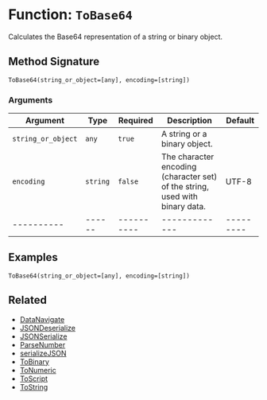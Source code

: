 [comment]: # (Note: This documentation is generated dynamically in the build process.  To modify the contents, change the javadoc on the _invoke method of the BIF class)

# Function: `ToBase64`

Calculates the Base64 representation of a string or binary object.

## Method Signature
```
ToBase64(string_or_object=[any], encoding=[string])
```
### Arguments

| Argument | Type | Required | Description | Default |
|----------|------|----------|-------------|---------|
| `string_or_object` | `any` | `true` | A string or a binary object. | |
| `encoding` | `string` | `false` | The character encoding (character set) of the string, used with binary data. | UTF-8|
|----------|------|----------|-------------|---------|



## Examples

```
ToBase64(string_or_object=[any], encoding=[string])
```

## Related
  * [DataNavigate](DataNavigate.md)
  * [JSONDeserialize](JSONDeserialize.md)
  * [JSONSerialize](JSONSerialize.md)
  * [ParseNumber](ParseNumber.md)
  * [serializeJSON](serializeJSON.md)
  * [ToBinary](ToBinary.md)
  * [ToNumeric](ToNumeric.md)
  * [ToScript](ToScript.md)
  * [ToString](ToString.md)
